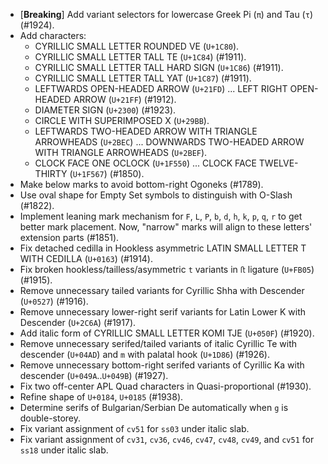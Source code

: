 * \[**Breaking**\] Add variant selectors for lowercase Greek Pi (`π`) and Tau (`τ`) (#1924).
* Add characters:
  - CYRILLIC SMALL LETTER ROUNDED VE (`U+1C80`).
  - CYRILLIC SMALL LETTER TALL TE (`U+1C84`) (#1911).
  - CYRILLIC SMALL LETTER TALL HARD SIGN (`U+1C86`) (#1911).
  - CYRILLIC SMALL LETTER TALL YAT (`U+1C87`) (#1911).
  - LEFTWARDS OPEN-HEADED ARROW (`U+21FD`) ... LEFT RIGHT OPEN-HEADED ARROW (`U+21FF`) (#1912).
  - DIAMETER SIGN (`U+2300`) (#1923).
  - CIRCLE WITH SUPERIMPOSED X (`U+29BB`).
  - LEFTWARDS TWO-HEADED ARROW WITH TRIANGLE ARROWHEADS (`U+2BEC`) ... DOWNWARDS TWO-HEADED ARROW WITH TRIANGLE ARROWHEADS (`U+2BEF`).
  - CLOCK FACE ONE OCLOCK (`U+1F550`) ... CLOCK FACE TWELVE-THIRTY (`U+1F567`) (#1850).
* Make below marks to avoid bottom-right Ogoneks (#1789).
* Use oval shape for Empty Set symbols to distinguish with O-Slash (#1822).
* Implement leaning mark mechanism for `F`, `L`, `P`, `b`, `d`, `h`, `k`, `p`, `q`, `r` to get better mark placement. Now, "narrow" marks will align to these letters' extension parts (#1851).
* Fix detached cedilla in Hookless asymmetric LATIN SMALL LETTER T WITH CEDILLA (`U+0163`) (#1914).
* Fix broken hookless/tailless/asymmetric `t` variants in `ﬅ` ligature (`U+FB05`) (#1915).
* Remove unnecessary tailed variants for Cyrillic Shha with Descender (`U+0527`) (#1916).
* Remove unnecessary lower-right serif variants for Latin Lower K with Descender (`U+2C6A`) (#1917).
* Add italic form of CYRILLIC SMALL LETTER KOMI TJE (`U+050F`) (#1920).
* Remove unnecessary serifed/tailed variants of italic Cyrillic Te with descender (`U+04AD`) and `m` with palatal hook (`U+1D86`) (#1926).
* Remove unnecessary bottom-right serifed variants of Cyrillic Ka with descender (`U+049A`..`U+049B`) (#1927).
* Fix two off-center APL Quad characters in Quasi-proportional (#1930).
* Refine shape of `U+0184`, `U+0185` (#1938).
* Determine serifs of Bulgarian/Serbian De automatically when `g` is double-storey.
* Fix variant assignment of `cv51` for `ss03` under italic slab.
* Fix variant assignment of `cv31`, `cv36`, `cv46`, `cv47`, `cv48`, `cv49`, and `cv51` for `ss18` under italic slab.

